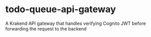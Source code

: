 # todo-queue-api-gateway
A Krakend API gateway that handles verifying Cognito JWT before forwarding the request to the backend
